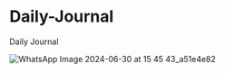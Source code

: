 # Daily-Journal
Daily Journal


![WhatsApp Image 2024-06-30 at 15 45 43_a51e4e82](https://github.com/CpoohZchala/Daily-Journal/assets/164337545/809e6fb8-e930-41fc-90f5-e1a9d14eac49)
